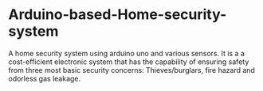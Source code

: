 # Arduino-based-Home-security-system
A home security system using arduino uno and various sensors. It is a a cost-efficient electronic system that has the capability of ensuring safety from three most basic security concerns: 
Thieves/burglars, fire hazard and odorless gas leakage.


